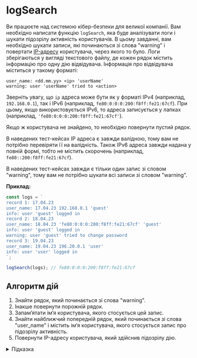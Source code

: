 # logSearch

Ви працюєте над системою кібер-безпеки для великої компанії. Вам необхідно написати функцію `logSearch`, яка буде аналізувати логи і шукати підозрілу активність користувачів. В цьому завданні, вам необхідно шукати записи, які починаються зі слова "warning" і повертати [IP-адресу](https://uk.wikipedia.org/wiki/IP-адреса) користувача, через якого то було. Логи зберігаються у вигляді текстового файлу, де кожен рядок містить інформацію про одну дію відвідувача. Інформація про відвідувача міститься у такому форматі:

```text
user_name: <dd.mm.yy> <ip> 'userName'
warning: user 'userName' tried to <action>
```

Зверніть увагу, що `ip` адреса може бути як у форматі IPv4 (наприклад, `192.168.0.1`), так і IPv6 (наприклад, `fe80:0:0:0:200:f8ff:fe21:67cf`). При цьому, якщо використовується IPv6, то адреса записується у лапках (наприклад, `'fe80:0:0:0:200:f8ff:fe21:67cf'`).

Якщо ж користувача не знайдено, то необхідно повернути пустий рядок.

В наведених тест-кейсах IP адреса є завжди валідною, тому вам не потрібно перевіряти її на валідність. Також IPv6 адреса завжди надана у повній формі, тобто не містить скорочень (наприклад, `fe80::200:f8ff:fe21:67cf`).

В наведених тест-кейсах завжди є тільки один запис зі словом "warning", тому вам не потрібно шукати всі записи зі словом "warning".

**Приклад:**

```js
const logs = `
record 1: 17.04.23
user_name: 17.04.23 192.168.0.1 'guest'
info: user 'guest' logged in
record 2: 18.04.23
user_name: 18.04.23 'fe80:0:0:0:200:f8ff:fe21:67cf' 'guest'
info: user 'guest' logged in
warning: user 'guest' tried to change password
record 3: 19.04.23
user_name: 19.04.23 196.20.0.1 'user'
info: user 'user' logged in
`;

logSearch(logs); // fe80:0:0:0:200:f8ff:fe21:67cf
```

## Алгоритм дій

1. Знайти рядок, який починається зі слова "warning".
1. Інакше повернути порожній рядок.
1. Запамʼятати імʼя користувача, якого стосується цей запис.
1. Знайти найближчий попередній рядок, який починається зі слова "user_name" і містить імʼя користувача, якого стосується запис про підозрілу активність.
1. Повернути IP-адресу користувача, який здійснив підозрілу дію.

<details>
  <summary>Підказка</summary>

___

  Для тестування свого виразу зручно користуватись [regex101](https://regex101.com/).

</details>